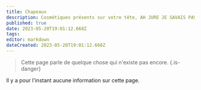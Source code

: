 ```yaml
---
title: Chapeaux
description: Cosmétiques présents sur votre tête, AH JURE JE SAVAIS PAS!
published: true
date: 2023-05-20T19:01:12.668Z
tags: 
editor: markdown
dateCreated: 2023-05-20T19:01:12.668Z
---
```


> Cette page parle de quelque chose qui n'existe pas encore.
{.is-danger}

Il y a pour l'instant aucune information sur cette page.